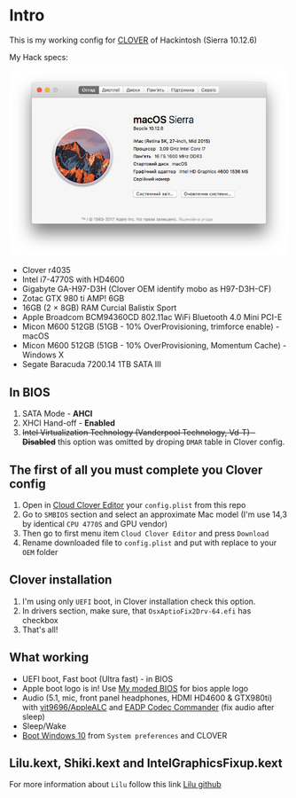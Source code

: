 # Intro

This is my working config for [CLOVER][Clover] of Hackintosh (Sierra 10.12.6)

My Hack specs:

![My hackintosh specs][System Info]

* Clover r4035
* Intel i7-4770S with HD4600
* Gigabyte GA-H97-D3H (Clover OEM identify mobo as H97-D3H-CF)
* Zotac GTX 980 ti AMP! 6GB
* 16GB (2 × 8GB) RAM Curcial Balistix Sport
* Apple Broadcom BCM94360CD 802.11ac WiFi Bluetooth 4.0 Mini PCI-E
* Micon M600 512GB (51GB - 10% OverProvisioning, trimforce enable) - macOS
* Micon M600 512GB (51GB - 10% OverProvisioning, Momentum Cache) - Windows X
* Segate Baracuda 7200.14 1TB SATA III

## In BIOS

1. SATA Mode - **AHCI**
2. XHCI Hand-off - **Enabled**
3. ~~Intel Virtualization Technology (Vanderpool Technology, Vd-T) - **Disabled**~~ this option was omitted by droping `DMAR` table in Clover config.

## The first of all you must complete you Clover config

1. Open in [Cloud Clover Editor][CCE] your `config.plist` from this repo
2. Go to `SMBIOS` section and select an approximate Mac model (I'm use 14,3 by identical `CPU 4770S` and GPU vendor)
3. Then go to first menu item `Cloud Clover Editor` and press `Download`
4. Rename downloaded file to `config.plist` and put with replace to your `OEM` folder

## Clover installation

1. I'm using only `UEFI` boot, in Clover installation check this option.
2. In drivers section, make sure, that `OsxAptioFix2Drv-64.efi` has checkbox
3. That's all!

## What working

* UEFI boot, Fast boot (Ultra fast) - in BIOS
* Apple boot logo is in! Use [My moded BIOS][BIOS_MOD] for bios apple logo
* Audio (5.1, mic, front panel headphones, HDMI HD4600 & GTX980ti) with [vit9696/AppleALC][AppleALC] and [EADP Codec Commander][EADP] (fix audio after sleep)
* Sleep/Wake
* [Boot Windows 10][Windows Boot] from `System preferences` and CLOVER

## Lilu.kext, Shiki.kext and IntelGraphicsFixup.kext

For more information about `Lilu` follow this link [Lilu github][Lilu]


[EADP]: https://github.com/RehabMan/EAPD-Codec-Commander
[AppleALC]: https://github.com/vit9696/AppleALC
[Lilu]: https://github.com/vit9696/Lilu
[Clover]: http://sourceforge.net/projects/cloverefiboot/
[Windows Boot]: ./misc/Screenshots/Bootable_Windows_from_OSX.png
[System Info]: ./misc/Screenshots/System_Info.png
[BIOS_MOD]: ./misc/BIOS/MOD_H97D3H.F6
[CCE]: http://cloudclovereditor.altervista.org/
